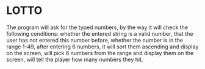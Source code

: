 # LOTTO
The program will ask for the typed numbers, by the way it will check the following conditions:
whether the entered string is a valid number,
that the user has not entered this number before,
whether the number is in the range 1-49,
after entering 6 numbers, it will sort them ascending and display on the screen,
will pick 6 numbers from the range and display them on the screen,
will tell the player how many numbers they hit.
